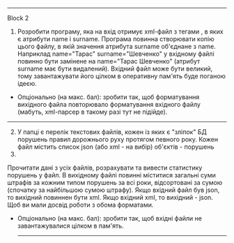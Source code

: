 ___________________________________________________________________________________________
Block 2

1. Розробити програму, яка на вхід отримує xml-файл з тегами <person>, в яких є атрибути name і surname.
   Програма повинна створювати копію цього файлу, в якій значення атрибута surname об'єднане з name.
   Наприклад name="Тарас" surname="Шевченко" у вхідному файлі повинно бути замінене на name="Тарас Шевченко" (атрибут surname має бути видалений).
   Вхідний файл може бути великий, тому завантажувати його цілком в оперативну пам'ять буде поганою ідеєю.
* Опціонально (на макс. бал): зробити так, щоб форматування вихідного файла повторювало форматування вхідного файлу (мабуть, xml-парсер в такому разі тут не підійде).
___________________________________________________________________________________________

2. У папці є перелік текстових файлів, кожен із яких є "зліпок" БД порушень правил дорожнього руху протягом певного року.
   Кожен файл містить список json (або xml - на вибір) об'єктів - порушень
3. 
Прочитати дані з усіх файлів, розрахувати та вивести статистику порушень у файл. В вихідному файлі повинні міститися загальні суми штрафів за кожним типом порушень за всі роки, відсортовані за сумою (спочатку за найбільшою сумою штрафу).
Якщо вхідний файл був json, то вихідний повиннен бути xml. Якщо вхідний xml, то вихідний - json. Щоб ви мали досвід роботи з обома форматами.

* Опціонально (на макс. бал): зробити так, щоб вхідні файли не завантажувалися цілком в пам'ять.

   ________________________________________________________________________________________
